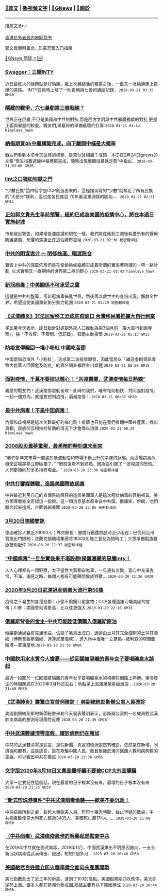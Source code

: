 ###  [:eagle:郭文](https://github.com/ourhimalayas/txt) | [:books:視頻文字](https://github.com/ourhimalayas/txt/blob/master/content/README.md) | [:newspaper:GNews](https://github.com/ourhimalayas/txt/blob/master/content/gnews/README.md) | [:pray:關於](https://github.com/ourhimalayas/home/tree/master/about)
---

推薦文章:point_right:

[香港抗争者致内地同胞书](https://github.com/ourhimalayas/news/blob/master/2019/08/a_letter_from_the_hong_kong_people.md)

[郭文贵爆料革命 · 启蒙开智入门指南](https://github.com/ourhimalayas/txt/issues/1)

[:newspaper:GNews 節錄 :fire: :new:](https://github.com/ourhimalayas/txt/blob/master/content/gnews/README.md) 



### [Swagger：三辯INTY](/content/gnews/1/README.md)

近日最紅火的話題就是打偽類。繼上次雞腿潘的暴露之後，一批又一批偽類走上自爆的道路。 INTY在推特上發了一則自稱與七哥的通話記錄...  `2020-03-21 03:35 GM30`

### [隱藏的戰爭，六七暴動第三條戰線？](/content/gnews/2/README.md)

世界正在巨變,不只是美國和中共的對抗,而是西方文明與中共邪魔獨裁的對抗,更是正義與邪惡的較量。戰友們,做最好的準備最壞的打算  `2020-03-21 03:14 himalaya_hawk`

### [納指期貨4h中樞構築完成，向下離開中樞是大概率](/content/gnews/3/README.md)

戰友們看到本ID今天這樣的標題，是否似曾相識？沒錯，本ID在2月24日gnews的文章“恆生指數週線中樞構築完成，隨時出現離開段暴跌走勢”中指出...  `2020-03-21 03:08 GM30`

### [Iint之口猶如地獄之門](/content/gnews/4/README.md)

“少數民族”這四個字是CCP創造出來的，這輕描淡寫的“少數”就奪走了所有民族的“大部分”權利，這也是各民族這 70年裏深重淵愫的開始…..  `2020-03-21 02:51 GM11`

### [正如郭文貴先生早前預警，紐約已成為美國的疫情中心，將在本週日實施封城](/content/gnews/5/README.md)

市長發出警告，如果增長速度還和現在一樣，我們將在兩到三週後耗盡所有的醫療防護裝備，恐懼和焦慮正在這個城市蔓延  `2020-03-21 02:30 秘密翻译组`

### [中共的阴谋诡计 — 明修栈道、暗渡陈仓](/content/gnews/6/README.md)

實質上中共的謀篇佈局仍是在偷偷偷偷繼續实施着所谓的實施著所謂的一帶一路計劃, 以求實現其一直期待的世界第二極的野心  `2020-03-21 01:43 himalaya_hawk`

### [新冠病毒：中美關係不可承受之重](/content/gnews/7/README.md)

這就是中共的盤算，用新冠病毒搞亂世界，然後再以救世主的身份出現，解救全世界，希望迫使美國重新劃分勢力範圍  `2020-03-21 01:29 秘密翻译组`

### [《武漢肺炎》非法居留移工恐成防疫破口 台灣移民署推擴大自行到案](/content/gnews/8/README.md)

移民署今天表示，即日起針對逾期外來人口推動為期3個月的「擴大自行到案專案」，採「不收容、不管制、低罰鍰」，鼓勵主動投案  `2020-03-21 01:13 GM15`

### [防疫宣傳騙回一堆小粉紅 中國吃苦頭](/content/gnews/9/README.md)

中國當局恐海外「小粉紅」，造成第二波疫情爆發，因此當局以「編造虛假資訊導致大批華人回國危及防疫」的罪名調查福建省自媒體  `2020-03-21 00:50 GM15`

### [面對疫情，千萬不要掉以輕心！ “共渡難關，武漢疫情每日熱線”](/content/gnews/10/README.md)

親愛的戰友們！武漢疫情震動全球！此時的我們，唯有相助相扶，共同面對疫情，一起一個方向，就是要控制疫情，消滅疫情！  `2020-03-21 00:37 GM30`

### [是中共病毒！不是中囯病毒！](/content/gnews/11/README.md)

仇恨和歧視將是這次災難最好的催化劑！疫情也只能在我們推翻中國共產黨，找出真相，民族閒互相扶持幫助的情況下才會得以消弭  `2020-03-21 00:25 himalaya_hawk`

### [2008股災噩夢重現，最黑暗的時刻還未到來](/content/gnews/12/README.md)

“我們多年來市場一直處於低波動性和市場不斷上升的幸運的狀態。而這場病毒危機使這場美夢立即破損了。” “眼前還看不到終點，因為這引起了一定程度的恐慌。人們更傾向於多多持有現金。“  `2020-03-20 23:30 秘密翻译组`

### [中共打響媒體戰，造謠美國釋放病毒](/content/gnews/13/README.md)

中共最近利用自己的宣傳系統瘋狂的造謠美國軍人是這次冠狀病毒的罪魁禍首。美方領導層完全否認這一指控。這一類消息基本都來自中共國，俄羅斯，伊朗，他們聯合起來造謠，企圖嫁禍美國  `2020-03-20 23:05 秘密翻译组`

### [3月20日德國簡訊](/content/gnews/14/README.md)

德國確診人數近20000人；外交部長：撤僑行動還將歷時至少兩週；巴伐利亞州實施出門限制；法蘭克福機場集團將18000名職工登記為短時工；大眾準備製造醫療技術配件  `2020-03-20 22:37 秘密翻译组`

### [“中國病毒”一旦坐實後果不堪設想!揭露潛藏的惡魔Inty！](/content/gnews/15/README.md)

人人心裡都有一頭野獸，太平盛世大家相安無事，一旦遇有災變，當心中充滿仇恨，不滿，偏見之時，每個人都有可能瞬間變成野獸...  `2020-03-20 22:20 GM30`

### [2020年3月20日武漢冠狀病毒大流行第56集](/content/gnews/16/README.md)

疫情之下發生的各種悲劇；小偷不偷錢只偷食物；CCP各種造謠污衊美國的宣傳；川普：美國會站得更高，比以往更強大  `2020-03-20 22:16 GM33`

### [俄羅斯背後的金主&#8211;中共可能趁低價購入俄羅斯原油](/content/gnews/17/README.md)

俄羅斯通過吞併克里米亞，佔據了黑海出海口，通過由土耳其完全控制的土耳其海峽（博斯普魯斯海峽、達達尼爾海峽），進入地中海唯一立足點--敘利亞的塔爾圖斯港—軍事基地  `2020-03-20 21:50 GM06`

### [中國飲用水水質令人擔憂——從回國被隔離的青年女子要喝礦泉水談起](/content/gnews/18/README.md)

最近一段關於一位回國被隔離的青年女子要喝礦泉水的視頻在網路上熱傳。事情發生的時間應該在2020年3月15日左右；地點是上海浦東某星級酒店...  `2020-03-20 21:40 GM30`

### [《武漢肺炎》震驚白宮首例確診！ 美副總統彭斯辦公室人員確診](/content/gnews/19/README.md)

美國副總統彭斯的新聞秘書米勒今天發表聲明表示，彭斯辦公室的一名成員對武漢肺炎病毒的檢測呈現陽性反應  `2020-03-20 21:39 GM15`

### [中共武漢數據清零造假，確診病例仍在增加](/content/gnews/20/README.md)

中共的武漢雙清零是謊言，是假新聞，真實的情況依然有確診，依然是在新增，同濟協和都有，這是謊言，是在欺騙中國人民，而且根據武漢的醫護人數和病例數的差距，可以看出中共在撒謊  `2020-03-20 21:30 GM06`

### [文字版2020年3月18日文貴直播呼籲不要被CCP大外宣矇騙](/content/gnews/21/README.md)

大家一定要記住這個話，現在最壞的日子根本沒有來，最壞的日子根本沒有來  `2020-03-20 21:25 GM39`

### [“新式珍珠港事件”中共武漢病毒偷襲——歐美不要沉睡！](/content/gnews/22/README.md)

中共病毒所到之處，殺死大量歐美人員。短短十幾天時間，截止19號的數據，中共病毒致使意大利死亡超過3405人，美國死亡超174人......  `2020-03-20 21:09 GM30`

### [（中共病毒）武漢瘟疫最佳的解藥就是拋棄中共](/content/gnews/23/README.md)

在2019年中共就在測試病毒，2019年11月，中國武漢爆出不明原因肺炎，一支全新冠狀病毒從武漢傳出、竄出，短短2個多月...  `2020-03-20 20:46 GM30`

### [美國給老百姓建立防火牆準備全面向共產黨開戰](/content/gnews/24/README.md)

美元指數創出了近三年的新高，達到了103的高點。美國股票期四次跌停，美元卻逆勢上漲。很多人都在猜測分析成因,總結主要有以下原因構成  `2020-03-20 20:44 GM06`


